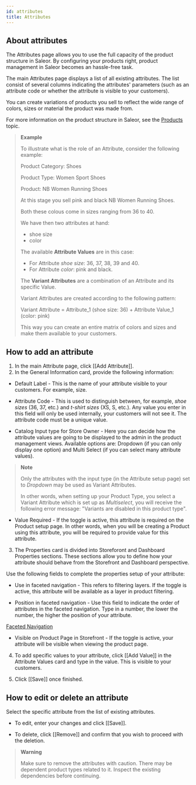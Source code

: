 ```yaml
---
id: attributes
title: Attributes
---
```

## About attributes

The Attributes page allows you to use the full capacity of the product structure in Saleor. By configuring your products right, product management in Saleor becomes an hassle-free task.

The main Attributes page displays a list of all existing attributes. The list consist of several columns indicating the attributes' parameters (such as an attribute code or whether the attribute is visible to your customers).

You can create variations of products you sell to reflect the wide range of colors, sizes or material the product was made from.

For more information on the product structure in Saleor, see the [Products](dashboard/catalog/products.md#product-concept-introduction) topic.

> **Example**
>
> To illustrate what is the role of an Attribute, consider the following example:
> 
> Product Category: Shoes
> 
> Product Type: Women Sport Shoes
> 
> Product: NB Women Running Shoes
> 
> At this stage you sell pink and black NB Women Running Shoes.
> 
> Both these colous come in sizes ranging from 36 to 40.
> 
> We have then two attributes at hand: 
> 
> * shoe size
> * color
> 
> The available **Attribute Values** are in this case:
> 
> * For Attribute _shoe size_: 36, 37, 38, 39 and 40.
> * For Attribute _color_: pink and black.
> 
> The **Variant Attributes** are a combination of an Attribute and its specific Value.
>
> Variant Attributes are created according to the following pattern:
> 
> Variant Attribute = Attribute_1 (shoe size: 36) + Attribute Value_1 (color: pink)
>
> This way you can create an entire matrix of colors and sizes and make them available to your customers.


## How to add an attribute

1. In the main Attribute page, click [[Add&nbsp;Attribute]]. 
2. In the General Information card, provide the following information:

*  Default Label - This is the name of your attribute visible to your customers. For example, size. 

* Attribute Code - This is used to distinguish between, for example, _shoe sizes_ (36, 37, etc.) and _t-shirt sizes_ (XS, S, etc.). Any value you enter in this field will only be used internally, your customers will not see it. The attribute code must be a unique value.

* Catalog Input type for Store Owner - Here you can decide how the attribute values are going to be displayed to the admin in the product management views. Available options are: Dropdown (if you can only display one option) and Multi Select (if you can select many attribute values). 

> **Note**
> 
> Only the attributes with the input type (in the Attribute setup page) set to _Dropdown_ may be used as Variant Attributes. 
> 
> In other words, when setting up your Product Type, you select a Variant Attribute which is set up as _Multiselect_, you will receive the following error message: "Variants are disabled in this product type".

* Value Required - If the toggle is active, this attribute is required on the Product setup page. In other words, when you will be creating a Product using this attribute, you will be required to provide value for this attribute.

3. The Properties card is divided into Storeforont and Dashboard Properties sections. These sections allow you to define how your attribute should behave from the Storefront and Dashboard perspective. 

Use the following fields to complete the properties setup of your attribute:

* Use in faceted navigation - This refers to filtering layers. If the toggle is active, this attribute will be available as a layer in product filtering.

* Position in faceted navigation - Use this field to indicate the order of attributes in the faceted navigation. Type in a number, the lower the number, the higher the position of your attribute.

[Faceted Navigation](assets/dashboard-config/23.jpg)

* Visible on Product Page in Storefront - If the toggle is active, your attribute will be visible when viewing the product page. 

4. To add specific values to your attribute, click [[Add&nbsp;Value]] in the Attribute Values card and type in the value. This is visible to your customers. 

5. Click [[Save]] once finished.

## How to edit or delete an attribute 

Select the specific attribute from the list of existing attributes.

* To edit, enter your changes and click [[Save]].

* To delete, click [[Remove]] and confirm that you wish to proceed with the deletion.

> **Warning**
> 
> Make sure to remove the attributes with caution. There may be dependent product types related to it. Inspect the existing dependencies before continuing. 



